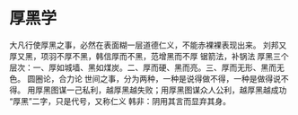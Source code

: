 # 厚黑学
大凡行使厚黑之事，必然在表面糊一层道德仁义，不能赤裸裸表现出来。
刘邦又厚又黑，项羽不厚不黑，韩信厚而不黑，范增黑而不厚
锯箭法，补锅法
厚黑三个层次：一、厚如城墙、黑如煤炭。二、厚而硬、黑而亮。三、厚而无形、黑而无色。
圆圈论，合力论
世间之事，分为两种，一种是说得做不得，一种是做得说不得。
用厚黑图谋一己私利，越厚黑越失败；用厚黑图谋众人公利，越厚黑越成功
“厚黑”二字，只是代号，又称仁义
韩非：阴用其言而显弃其身。
